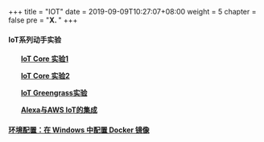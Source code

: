 +++
title = "IOT"
date = 2019-09-09T10:27:07+08:00
weight = 5
chapter = false
pre = "<b>X. </b>"
+++

#### IoT系列动手实验
&ensp;&ensp;&ensp; **[IoT Core 实验1](https://github.com/lab798/aws-iot-labs/blob/master/docs/lab1.IoTCore.1.md)**


&ensp;&ensp;&ensp; **[IoT Core 实验2](https://github.com/lab798/aws-iot-labs/blob/master/docs/lab2.IoTCore.2.md)**


&ensp;&ensp;&ensp; **[IoT Greengrass实验](https://github.com/lab798/aws-iot-labs/blob/master/docs/lab3.greengrass.md)**


&ensp;&ensp;&ensp; **[Alexa与AWS IoT的集成](https://github.com/lab798/aws-iot-labs/blob/master/docs/lab1.IoTCore.1.md)**
#### [环境配置：在 Windows 中配置 Docker 镜像](/iot/docker/)

